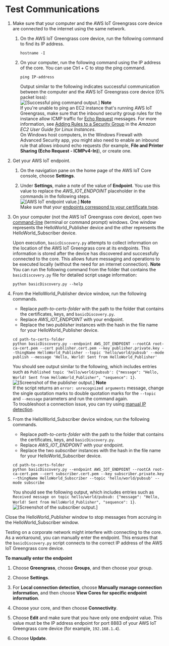 # Test Communications<a name="test-comms"></a>

1. <a name="ping-device"></a>Make sure that your computer and the AWS IoT Greengrass core device are connected to the internet using the same network\.

   1. On the AWS IoT Greengrass core device, run the following command to find its IP address\.

      ```
      hostname -I
      ```

   1. On your computer, run the following command using the IP address of the core\. You can use Ctrl \+ C to stop the ping command\.

      ```
      ping IP-address
      ```

      Output similar to the following indicates successful communication between the computer and the AWS IoT Greengrass core device \(0% packet loss\):  
![\[Successful ping command output.\]](http://docs.aws.amazon.com/greengrass/latest/developerguide/images/gg-get-started-075.5.png)
**Note**  
If you're unable to ping an EC2 instance that's running AWS IoT Greengrass, make sure that the inbound security group rules for the instance allow ICMP traffic for [Echo Request](https://docs.aws.amazon.com/AWSEC2/latest/UserGuide/security-group-rules-reference.html#sg-rules-ping) messages\. For more information, see [ Adding Rules to a Security Group](https://docs.aws.amazon.com/AWSEC2/latest/UserGuide/using-network-security.html#adding-security-group-rule) in the *Amazon EC2 User Guide for Linux Instances*\.  
On Windows host computers, in the Windows Firewall with Advanced Security app, you might also need to enable an inbound rule that allows inbound echo requests \(for example, **File and Printer Sharing \(Echo Request \- ICMPv4\-In\)**\), or create one\.

1. Get your AWS IoT endpoint\.

   1. <a name="iot-settings"></a>On the navigation pane on the home page of the AWS IoT Core console, choose **Settings**\.

   1. <a name="iot-settings-endpoint"></a>Under **Settings**, make a note of the value of **Endpoint**\. You use this value to replace the *AWS\_IOT\_ENDPOINT* placeholder in the commands in the following steps\.  
![\[AWS IoT endpoint value.\]](http://docs.aws.amazon.com/greengrass/latest/developerguide/images/gg-get-started-075.7.png)
**Note**  
Make sure that your [endpoints correspond to your certificate type](gg-core.md#certificate-endpoints)\.

1. On your computer \(not the AWS IoT Greengrass core device\), open two [command\-line](https://en.wikipedia.org/wiki/Command-line_interface) \(terminal or command prompt\) windows\. One window represents the HelloWorld\_Publisher device and the other represents the HelloWorld\_Subscriber device\.

   Upon execution, `basicDiscovery.py` attempts to collect information on the location of the AWS IoT Greengrass core at its endpoints\. This information is stored after the device has discovered and successfully connected to the core\. This allows future messaging and operations to be executed locally \(without the need for an internet connection\)\.
**Note**  
You can run the following command from the folder that contains the `basicDiscovery.py` file for detailed script usage information:  

   ```
   python basicDiscovery.py --help
   ```

1. From the HelloWorld\_Publisher device window, run the following commands\.
   + Replace *path\-to\-certs\-folder* with the path to the folder that contains the certificates, keys, and `basicDiscovery.py`\.
   + Replace *AWS\_IOT\_ENDPOINT* with your endpoint\.
   + Replace the two *publisher* instances with the hash in the file name for your HelloWorld\_Publisher device\.

   ```
   cd path-to-certs-folder
   python basicDiscovery.py --endpoint AWS_IOT_ENDPOINT --rootCA root-ca-cert.pem --cert publisher.cert.pem --key publisher.private.key --thingName HelloWorld_Publisher --topic 'hello/world/pubsub' --mode publish --message 'Hello, World! Sent from HelloWorld_Publisher'
   ```

   You should see output similar to the following, which includes entries such as `Published topic 'hello/world/pubsub': {"message": "Hello, World! Sent from HelloWorld_Publisher", "sequence": 1}`\.  
![\[Screenshot of the publisher output.\]](http://docs.aws.amazon.com/greengrass/latest/developerguide/images/gg-get-started-076.png)
**Note**  
If the script returns an `error: unrecognized arguments` message, change the single quotation marks to double quotation marks for the `--topic` and `--message` parameters and run the command again\.  
To troubleshoot a connection issue, you can try using [manual IP detection](#corp-network-manual-detection)\.

1. From the HelloWorld\_Subscriber device window, run the following commands\.
   + Replace *path\-to\-certs\-folder* with the path to the folder that contains the certificates, keys, and `basicDiscovery.py`\.
   + Replace *AWS\_IOT\_ENDPOINT* with your endpoint\.
   + Replace the two *subscriber* instances with the hash in the file name for your HelloWorld\_Subscriber device\.

   ```
   cd path-to-certs-folder
   python basicDiscovery.py --endpoint AWS_IOT_ENDPOINT --rootCA root-ca-cert.pem --cert subscriber.cert.pem --key subscriber.private.key --thingName HelloWorld_Subscriber --topic 'hello/world/pubsub' --mode subscribe
   ```

   You should see the following output, which includes entries such as `Received message on topic hello/world/pubsub: {"message": "Hello, World! Sent from HelloWorld_Publisher", "sequence": 1}`\.  
![\[Screenshot of the subscriber output.\]](http://docs.aws.amazon.com/greengrass/latest/developerguide/images/gg-get-started-077.png)

Close the HelloWorld\_Publisher window to stop messages from accruing in the HelloWorld\_Subscriber window\.

Testing on a corporate network might interfere with connecting to the core\. As a workaround, you can manually enter the endpoint\. This ensures that the `basicDiscovery.py` script connects to the correct IP address of the AWS IoT Greengrass core device\.

**To manually enter the endpoint**

1. Choose **Greengrass**, choose **Groups**, and then choose your group\.

1. Choose **Settings**\. 

1. For **Local connection detection**, choose **Manually manage connection information**, and then choose **View Cores for specific endpoint information**\.

1. Choose your core, and then choose **Connectivity**\.

1. Choose **Edit** and make sure that you have only one endpoint value\. This value must be the IP address endpoint for port 8883 of your AWS IoT Greengrass core device \(for example, `192.168.1.4`\)\.

1. Choose **Update**\.